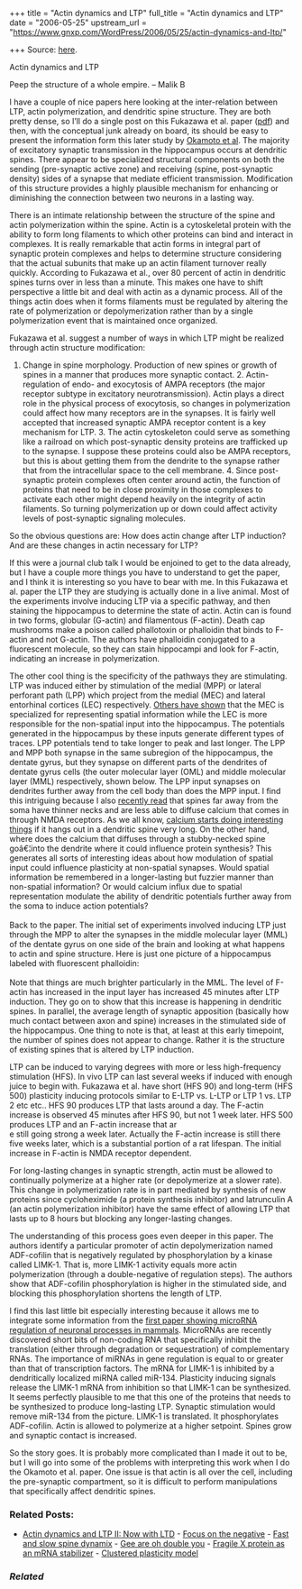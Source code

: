 +++
title = "Actin dynamics and LTP"
full_title = "Actin dynamics and LTP"
date = "2006-05-25"
upstream_url = "https://www.gnxp.com/WordPress/2006/05/25/actin-dynamics-and-ltp/"

+++
Source: [here](https://www.gnxp.com/WordPress/2006/05/25/actin-dynamics-and-ltp/).

Actin dynamics and LTP

Peep the structure of a whole empire. – Malik B

I have a couple of nice papers here looking at the inter-relation between LTP, actin polymerization, and dendritic spine structure. They are both pretty dense, so I’ll do a single post on this Fukazawa et al. paper ([pdf](http://f4.grp.yahoofs.com/v1/4NN_RIZ5Om0OfSQqBm6jXOtq8vIjmf2OAs3w_UNdzvI_vE9mMK0SRVl9eJZJZhq8SU-9OEIcxHY9JEioqdIJIr2rL8e9k5qm47s/FukazawaActin.pdf)) and then, with the conceptual junk already on board, its should be easy to present the information form this later study by [Okamoto et al](http://www.ncbi.nlm.nih.gov/entrez/query.fcgi?cmd=Retrieve&db=pubmed&dopt=Abstract&list_uids=15361876&query_hl=9&itool=pubmed_docsum). The majority of excitatory synaptic transmission in the hippocampus occurs at dendritic spines. There appear to be specialized structural components on both the sending (pre-synaptic active zone) and receiving (spine, post-synaptic density) sides of a synapse that mediate efficient transmission. Modification of this structure provides a highly plausible mechanism for enhancing or diminishing the connection between two neurons in a lasting way.

There is an intimate relationship between the structure of the spine and actin polymerization within the spine. Actin is a cytoskeletal protein with the ability to form long filaments to which other proteins can bind and interact in complexes. It is really remarkable that actin forms in integral part of synaptic protein complexes and helps to determine structure considering that the actual subunits that make up an actin filament turnover really quickly. According to Fukazawa et al., over 80 percent of actin in dendritic spines turns over in less than a minute. This makes one have to shift perspective a little bit and deal with actin as a dynamic process. All of the things actin does when it forms filaments must be regulated by altering the rate of polymerization or depolymerization rather than by a single polymerization event that is maintained once organized.

Fukazawa et al. suggest a number of ways in which LTP might be realized through actin structure modification:

1.  Change in spine morphology. Production of new spines or growth of
    spines in a manner that produces more synaptic contact. 2.  Actin-regulation of endo- and exocytosis of AMPA receptors (the
    major receptor subtype in excitatory neurotransmission). Actin plays
    a direct role in the physical process of exocytosis, so changes in
    polymerization could affect how many receptors are in the synapses.
    It is fairly well accepted that increased synaptic AMPA receptor
    content is a key mechanism for LTP. 3.  The actin cytoskeleton could serve as something like a railroad on
    which post-synaptic density proteins are trafficked up to the
    synapse. I suppose these proteins could also be AMPA receptors, but
    this is about getting them from the dendrite to the synapse rather
    that from the intracellular space to the cell membrane. 4.  Since post-synaptic protein complexes often center around actin, the
    function of proteins that need to be in close proximity in those
    complexes to activate each other might depend heavily on the
    integrity of actin filaments. So turning polymerization up or down
    could affect activity levels of post-synaptic signaling molecules.

So the obvious questions are: How does actin change after LTP induction? And are these changes in actin necessary for LTP?

If this were a journal club talk I would be enjoined to get to the data already, but I have a couple more things you have to understand to get the paper, and I think it is interesting so you have to bear with me. In this Fukazawa et al. paper the LTP they are studying is actually done in a live animal. Most of the experiments involve inducing LTP via a specific pathway, and then staining the hippocampus to determine the state of actin. Actin can is found in two forms, globular (G-actin) and filamentous (F-actin). Death cap mushrooms make a poison called phallotoxin or phalloidin that binds to F-actin and not G-actin. The authors have phalloidin conjugated to a fluorescent molecule, so they can stain hippocampi and look for F-actin, indicating an increase in polymerization.

The other cool thing is the specificity of the pathways they are stimulating. LTP was induced either by stimulation of the medial (MPP) or lateral perforant path (LPP) which project from the medial (MEC) and lateral entorhinal cortices (LEC) respectively. [Others have shown](http://www.sciencemag.org/cgi/content/full/308/5729/1792) that the MEC is specialized for representing spatial information while the LEC is more responsible for the non-spatial input into the hippocampus. The potentials generated in the hippocampus by these inputs generate different types of traces. LPP potentials tend to take longer to peak and last longer. The LPP and MPP both synapse in the same subregion of the hippocampus, the dentate gyrus, but they synapse on different parts of the dendrites of dentate gyrus cells (the outer molecular layer (OML) and middle molecular layer (MML) respectively, shown below. The LPP input synapses on dendrites further away from the cell body than does the MPP input. I find this intriguing because I also [recently read](http://www.ncbi.nlm.nih.gov/entrez/query.fcgi?cmd=Retrieve&db=PubMed&list_uids=15944122&dopt=Abstract) that spines far away from the soma have thinner necks and are less able to diffuse calcium that comes in through NMDA receptors. As we all know, [calcium starts doing interesting things](https://www.gnxp.com/blog/2006/05/calcium-its-not-just-for-bones-anymore.php) if it hangs out in a dendritic spine very long. On the other hand, where does the calcium that diffuses through a stubby-necked spine goâ€¦into the dendrite where it could influence protein synthesis? This generates all sorts of interesting ideas about how modulation of spatial input could influence plasticity at non-spatial synapses. Would spatial information be remembered in a longer-lasting but fuzzier manner than non-spatial information? Or would calcium influx due to spatial representation modulate the ability of dendritic potentials further away from the soma to induce action potentials?  
[](https://www.gnxp.com/blog/uploaded_images/fukazawa1-718611.jpg)  
Back to the paper. The initial set of experiments involved inducing LTP just through the MPP to alter the synapses in the middle molecular layer (MML) of the dentate gyrus on one side of the brain and looking at what happens to actin and spine structure. Here is just one picture of a hippocampus labeled with fluorescent phalloidin:  
[](https://www.gnxp.com/blog/uploaded_images/fukazawa2-745685.jpg)  
Note that things are much brighter particularly in the MML. The level of F-actin has increased in the input layer has increased 45 minutes after LTP induction. They go on to show that this increase is happening in dendritic spines. In parallel, the average length of synaptic apposition (basically how much contact between axon and spine) increases in the stimulated side of the hippocampus. One thing to note is that, at least at this early timepoint, the number of spines does not appear to change. Rather it is the structure of existing spines that is altered by LTP induction.

LTP can be induced to varying degrees with more or less high-frequency stimulation (HFS). In vivo LTP can last several weeks if induced with enough juice to begin with. Fukazawa et al. have short (HFS 90) and long-term (HFS 500) plasticity inducing protocols similar to E-LTP vs. L-LTP or LTP 1 vs. LTP 2 etc etc.. HFS 90 produces LTP that lasts around a day. The F-actin increase is observed 45 minutes after HFS 90, but not 1 week later. HFS 500 produces LTP and an F-actin increase that ar  
e still going strong a week later. Actually the F-actin increase is still there five weeks later, which is a substantial portion of a rat lifespan. The initial increase in F-actin is NMDA receptor dependent.

For long-lasting changes in synaptic strength, actin must be allowed to continually polymerize at a higher rate (or depolymerize at a slower rate). This change in polymerization rate is in part mediated by synthesis of new proteins since cycloheximide (a protein synthesis inhibitor) and latrunculin A (an actin polymerization inhibitor) have the same effect of allowing LTP that lasts up to 8 hours but blocking any longer-lasting changes.

The understanding of this process goes even deeper in this paper. The authors identify a particular promoter of actin depolymerization named ADF-cofilin that is negatively regulated by phosphorylation by a kinase called LIMK-1. That is, more LIMK-1 activity equals more actin polymerization (through a double-negative of regulation steps). The authors show that ADF-cofilin phosphorylation is higher in the stimulated side, and blocking this phosphorylation shortens the length of LTP.

I find this last little bit especially interesting because it allows me to integrate some information from the [first paper showing microRNA regulation of neuronal processes in mammals](http://www.ncbi.nlm.nih.gov/entrez/query.fcgi?cmd=Retrieve&db=pubmed&dopt=Abstract&list_uids=16421561&amp;query_hl=7&itool=pubmed_docsum). MicroRNAs are recently discovered short bits of non-coding RNA that specifically inhibit the translation (either through degradation or sequestration) of complementary RNAs. The importance of miRNAs in gene regulation is equal to or greater than that of transcription factors. The mRNA for LIMK-1 is inhibited by a dendritically localized miRNA called miR-134. Plasticity inducing signals release the LIMK-1 mRNA from inhibition so that LIMK-1 can be synthesized. It seems perfectly plausible to me that this one of the proteins that needs to be synthesized to produce long-lasting LTP. Synaptic stimulation would remove miR-134 from the picture. LIMK-1 is translated. It phosphorylates ADF-cofilin. Actin is allowed to polymerize at a higher setpoint. Spines grow and synaptic contact is increased.

So the story goes. It is probably more complicated than I made it out to be, but I will go into some of the problems with interpreting this work when I do the Okamoto et al. paper. One issue is that actin is all over the cell, including the pre-synaptic compartment, so it is difficult to perform manipulations that specifically affect dendritic spines.

### Related Posts:

- [Actin dynamics and LTP II: Now with
  LTD](https://www.gnxp.com/WordPress/2006/06/01/actin-dynamics-and-ltp-ii-now-with-ltd/) - [Focus on the
  negative](https://www.gnxp.com/WordPress/2006/07/15/focus-on-the-negative/) - [Fast and slow spine
  dynamix](https://www.gnxp.com/WordPress/2006/10/19/fast-and-slow-spine-dynamix/) - [Gee are oh double
  you](https://www.gnxp.com/WordPress/2006/12/11/gee-are-oh-double-you/) - [Fragile X protein as an mRNA
  stabilizer](https://www.gnxp.com/WordPress/2007/04/12/fragile-x-protein-as-an-mrna-stabilizer/) - [Clustered plasticity
  model](https://www.gnxp.com/WordPress/2006/06/27/clustered-plasticity-model/)

### *Related*

[](https://www.addtoany.com/add_to/facebook?linkurl=https%3A%2F%2Fwww.gnxp.com%2FWordPress%2F2006%2F05%2F25%2Factin-dynamics-and-ltp%2F&linkname=Actin%20dynamics%20and%20LTP "Facebook")[](https://www.addtoany.com/add_to/twitter?linkurl=https%3A%2F%2Fwww.gnxp.com%2FWordPress%2F2006%2F05%2F25%2Factin-dynamics-and-ltp%2F&linkname=Actin%20dynamics%20and%20LTP "Twitter")[](https://www.addtoany.com/add_to/email?linkurl=https%3A%2F%2Fwww.gnxp.com%2FWordPress%2F2006%2F05%2F25%2Factin-dynamics-and-ltp%2F&linkname=Actin%20dynamics%20and%20LTP "Email")[](https://www.addtoany.com/share)
